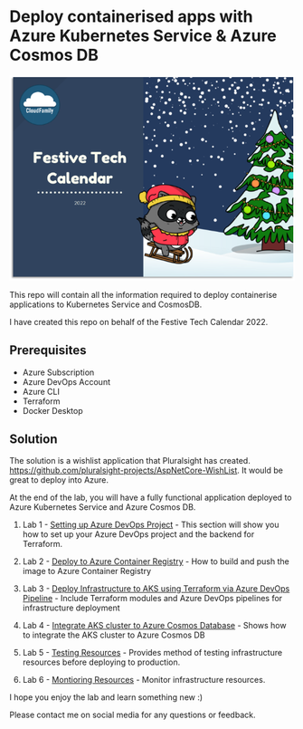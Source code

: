 # Deploy containerised apps with Azure Kubernetes Service & Azure Cosmos DB #

![Festive Tech Calender 2022 ](/image/festivetechcalender2022.png)

This repo will contain all the information required to deploy containerise applications to Kubernetes Service and CosmosDB.

I have created this repo on behalf of the Festive Tech Calendar 2022.

## Prerequisites ##

- Azure Subscription
- Azure DevOps Account
- Azure CLI
- Terraform
- Docker Desktop

## Solution ##

The solution is a wishlist application that Pluralsight has created. https://github.com/pluralsight-projects/AspNetCore-WishList. It would be great to deploy into Azure. 

At the end of the lab, you will have a fully functional application deployed to Azure Kubernetes Service and Azure Cosmos DB.

1) Lab 1 - [Setting up Azure DevOps Project](./1-Setting-up-Azure-DevOps-Project/README.md)  - This section will show you how to set up your Azure DevOps project and the backend for Terraform.

2) Lab 2 - [Deploy to Azure Container Registry](./2-Deploy-to-ACR/readme.md) - How to build and push the image to Azure Container Registry

3) Lab 3 - [Deploy Infrastructure to AKS using Terraform via Azure DevOps Pipeline](./3-Infrastructure-Deployment/readme.md) - Include Terraform modules and Azure DevOps pipelines for infrastructure deployment

4) Lab 4 - [Integrate AKS cluster to Azure Cosmos Database](./4-Integrate-to-CosmosDB/readme.md)  - Shows how to integrate the AKS cluster to Azure Cosmos DB

5) Lab 5 - [Testing Resources](./5-Testing-Resources/readme.md) - Provides method of testing infrastructure resources before deploying to production.

6) Lab 6 - [Montioring Resources](./6-Monitoring-Resources/readme.md) - Monitor infrastructure resources.

I hope you enjoy the lab and learn something new :) 

Please contact me on social media for any questions or feedback. 